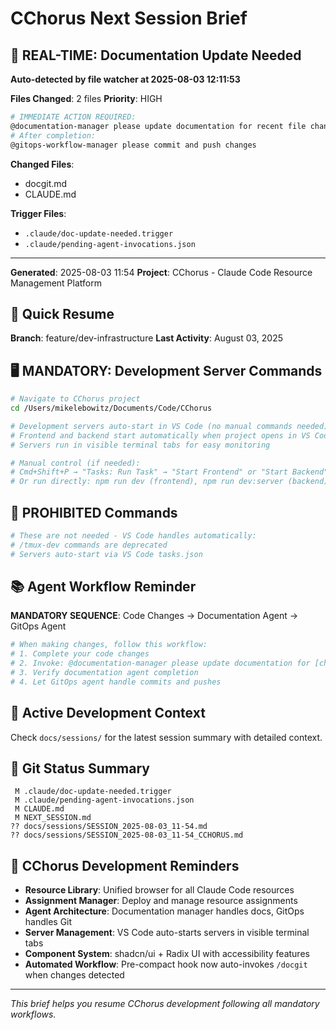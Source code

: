 # CChorus Next Session Brief

## 🔔 REAL-TIME: Documentation Update Needed

**Auto-detected by file watcher at 2025-08-03 12:11:53**

**Files Changed**: 2 files
**Priority**: HIGH

```bash
# IMMEDIATE ACTION REQUIRED:
@documentation-manager please update documentation for recent file changes
# After completion:
@gitops-workflow-manager please commit and push changes
```

**Changed Files**:
- docgit.md
- CLAUDE.md


**Trigger Files**: 
- `.claude/doc-update-needed.trigger`
- `.claude/pending-agent-invocations.json`

---









**Generated**: 2025-08-03 11:54
**Project**: CChorus - Claude Code Resource Management Platform

## 🚀 Quick Resume

**Branch**: feature/dev-infrastructure
**Last Activity**: August 03, 2025

## 🖥️ MANDATORY: Development Server Commands

```bash
# Navigate to CChorus project
cd /Users/mikelebowitz/Documents/Code/CChorus

# Development servers auto-start in VS Code (no manual commands needed)
# Frontend and backend start automatically when project opens in VS Code
# Servers run in visible terminal tabs for easy monitoring

# Manual control (if needed):
# Cmd+Shift+P → "Tasks: Run Task" → "Start Frontend" or "Start Backend"
# Or run directly: npm run dev (frontend), npm run dev:server (backend)
```

## 🚫 PROHIBITED Commands

```bash
# These are not needed - VS Code handles automatically:
# /tmux-dev commands are deprecated
# Servers auto-start via VS Code tasks.json
```

## 📚 Agent Workflow Reminder

**MANDATORY SEQUENCE**: Code Changes → Documentation Agent → GitOps Agent

```bash
# When making changes, follow this workflow:
# 1. Complete your code changes
# 2. Invoke: @documentation-manager please update documentation for [changes]
# 3. Verify documentation agent completion
# 4. Let GitOps agent handle commits and pushes
```

## 🎯 Active Development Context

Check `docs/sessions/` for the latest session summary with detailed context.

## 📂 Git Status Summary

```
 M .claude/doc-update-needed.trigger
 M .claude/pending-agent-invocations.json
 M CLAUDE.md
 M NEXT_SESSION.md
?? docs/sessions/SESSION_2025-08-03_11-54.md
?? docs/sessions/SESSION_2025-08-03_11-54_CCHORUS.md

```

## 🔧 CChorus Development Reminders

- **Resource Library**: Unified browser for all Claude Code resources
- **Assignment Manager**: Deploy and manage resource assignments  
- **Agent Architecture**: Documentation manager handles docs, GitOps handles Git
- **Server Management**: VS Code auto-starts servers in visible terminal tabs
- **Component System**: shadcn/ui + Radix UI with accessibility features
- **Automated Workflow**: Pre-compact hook now auto-invokes `/docgit` when changes detected

---

*This brief helps you resume CChorus development following all mandatory workflows.*
